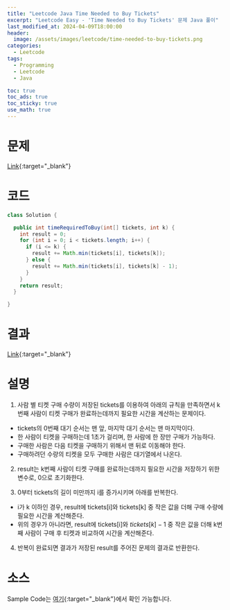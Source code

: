 ```yaml
---
title: "Leetcode Java Time Needed to Buy Tickets"
excerpt: "Leetcode Easy - 'Time Needed to Buy Tickets' 문제 Java 풀이"
last_modified_at: 2024-04-09T18:00:00
header:
  image: /assets/images/leetcode/time-needed-to-buy-tickets.png
categories:
  - Leetcode
tags:
  - Programming
  - Leetcode
  - Java

toc: true
toc_ads: true
toc_sticky: true
use_math: true
---
```

# 문제
[Link](https://leetcode.com/problems/time-needed-to-buy-tickets/){:target="_blank"}

# 코드
```java
class Solution {

  public int timeRequiredToBuy(int[] tickets, int k) {
    int result = 0;
    for (int i = 0; i < tickets.length; i++) {
      if (i <= k) {
        result += Math.min(tickets[i], tickets[k]);
      } else {
        result += Math.min(tickets[i], tickets[k] - 1);
      }
    }
    return result;
  }

}
```

# 결과
[Link](https://leetcode.com/problems/time-needed-to-buy-tickets/submissions/1227468702/){:target="_blank"}

# 설명
1. 사람 별 티켓 구매 수량이 저장된 tickets를 이용하여 아래의 규칙을 만족하면서 k번째 사람이 티켓 구매가 완료하는데까지 필요한 시간을 계산하는 문제이다.
- tickets의 0번째 대기 순서는 맨 앞, 마지막 대기 순서는 맨 마지막이다.
- 한 사람이 티켓을 구매하는데 1초가 걸리며, 한 사람에 한 장만 구매가 가능하다.
- 구매한 사람은 다음 티켓을 구매하기 위해서 맨 뒤로 이동해야 한다.
- 구매하려던 수량의 티켓을 모두 구매한 사람은 대기열에서 나온다.

2. result는 k번째 사람이 티켓 구매를 완료하는데까지 필요한 시간을 저장하기 위한 변수로, 0으로 초기화한다.

3. 0부터 tickets의 길이 미만까지 i를 증가시키며 아래를 반복한다.
- i가 k 이하인 경우, result에 tickets[i]와 tickets[k] 중 작은 값을 더해 구매 수량에 필요한 시간을 계산해준다.
- 위의 경우가 아니라면, result에 tickets[i]와 $tickets[k] - 1$ 중 작은 값을 더해 k번째 사람이 구매 후 티켓과 비교하여 시간을 계산해준다.

4. 반복이 완료되면 결과가 저장된 result를 주어진 문제의 결과로 반환한다.

# 소스
Sample Code는 [여기](https://github.com/GracefulSoul/leetcode/blob/master/src/main/java/gracefulsoul/problems/TimeNeededToBuyTickets.java){:target="_blank"}에서 확인 가능합니다.